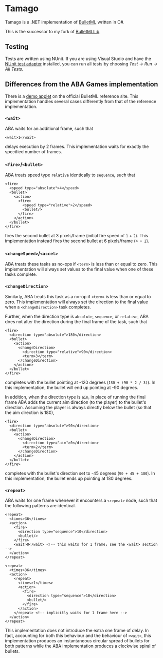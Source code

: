 # Tamago

Tamago is a .NET implementation of
[BulletML](http://www.asahi-net.or.jp/~cs8k-cyu/bulletml/index_e.html) written
in C#.

This is the successor to my fork of
[BulletMLLib](https://github.com/echojc/BulletMLLib).

## Testing

Tests are written using NUnit. If you are using Visual Studio and have the
[NUnit test adapter](https://www.nuget.org/packages/NUnitTestAdapter/)
installed, you can run all tests by choosing *Test -> Run -> All Tests*.

## Differences from the ABA Games implementation

There is a
[demo applet](http://www.asahi-net.or.jp/~cs8k-cyu/bulletml/bulletml_applet_e.html)
on the official BulletML reference site. This implementation handles several
cases differently from that of the reference implementation.

### `<wait>`

ABA waits for an additional frame, such that

```
<wait>1</wait>
```

delays execution by 2 frames. This implementation waits for exactly the
specified number of frames.

### `<fire>`/`<bullet>`

ABA treats speed type `relative` identically to `sequence`, such that

```
<fire>
  <speed type="absolute">4</speed>
  <bullet>
    <action>
      <fire>
        <speed type="relative">2</speed>
        <bullet/>
      </fire>
    </action>
  </bullet>
</fire>
```

fires the second bullet at 3 pixels/frame (initial fire speed of `1` + `2`).
This implementation instead fires the second bullet at 6 pixels/frame (`4 + 2`).

### `<changeSpeed>`/`<accel>`

ABA treats these tasks as no-ops if `<term>` is less than or equal to zero. This
implementation will always set values to the final value when one of these tasks
complete.

### `<changeDirection>`

Similarly, ABA treats this task as a no-op if `<term>` is less than or equal to
zero. This implementation will always set the direction to the final value when
a `<changeDirection>` task completes.

Further, when the direction type is `absolute`, `sequence`, or `relative`, ABA
does not alter the direction during the final frame of the task, such that

```
<fire>
  <direction type="absolute">180</direction>
  <bullet>
    <action>
      <changeDirection>
        <direction type="relative">90</direction>
        <term>3</term>
      </changeDirection>
    </action>
  </bullet>
</fire>
```

completes with the bullet pointing at -120 degrees (`180 + (90 * 2 / 3)`). In
this implementation, the bullet will end up pointing at -90 degrees.

In addition, when the direction type is `aim`, in place of running the final
frame ABA adds the current aim direction (to the player) to the bullet's
direction. Assuming the player is always directly below the bullet (so that the
aim direction is 180),

```
<fire>
  <direction type="absolute">90</direction>
  <bullet>
    <action>
      <changeDirection>
        <direction type="aim">0</direction>
        <term>2</term>
      </changeDirection>
    </action>
  </bullet>
</fire>
```

completes with the bullet's direction set to -45 degrees (`90 + 45 + 180`). In
this implementation, the bullet ends up pointing at 180 degrees.

### `<repeat>`

ABA waits for one frame whenever it encounters a `<repeat>` node, such that the
following patterns are identical.

```
<repeat>
  <times>36</times>
  <action>
    <fire>
      <direction type="sequence">10</direction>
      <bullet/>
    </fire>
    <wait>0</wait> <!-- this waits for 1 frame; see the <wait> section -->
  </action>
</repeat>

<repeat>
  <times>36</times>
  <action>
    <repeat>
      <times>1</times>
      <action>
        <fire>
          <direction type="sequence">10</direction>
          <bullet/>
        </fire>
      </action>
    </repeat> <!-- implicitly waits for 1 frame here -->
  </action>
</repeat>
```

This implementation does not introduce the extra one frame of delay. In fact,
accounting for both this behaviour and the behaviour of `<wait>`, this
implementation produces an instantaneous circular spread of bullets for both
patterns while the ABA implementation produces a clockwise spiral of bullets.
